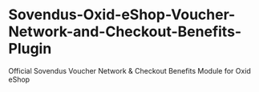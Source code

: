 # Sovendus-Oxid-eShop-Voucher-Network-and-Checkout-Benefits-Plugin
Official Sovendus Voucher Network &amp; Checkout Benefits Module for Oxid eShop

